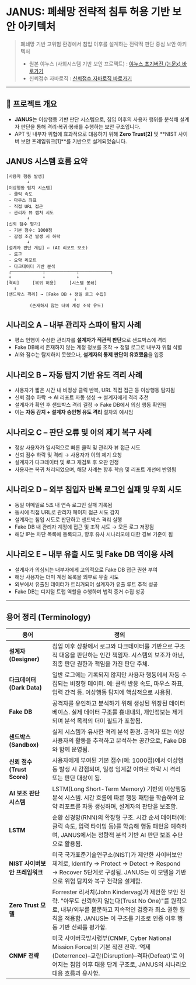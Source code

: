 # JANUS: 폐쇄망 전략적 침투 허용 기반 보안 아키텍처
> 폐쇄망 기반 고위험 환경에서 침입 이후를 설계하는 전략적 판단 중심 보안 아키텍처
> - 원본 야누스 (사회시스템 기반 보안 프로젝트) : [야누스 초기버전 (논문x) 바로가기](https://github.com/yoon0416/Security/blob/main/%EC%95%BC%EB%88%84%EC%8A%A4Origin%20(%EB%85%BC%EB%AC%B8%20%EB%B2%84%EC%A0%84x)%20.md)
> - 신뢰점수 자바로직 : [신뢰점수 자바로직 바로가기](https://github.com/yoon0416/Security/blob/main/%EC%8B%A0%EB%A2%B0%EC%A0%90%EC%88%98%20%EB%A1%9C%EC%A7%81.java)

---

## 📌 프로젝트 개요
- **JANUS**는 이상행동 기반 판단 시스템으로, 침입 이후의 사용자 행위를 분석해 설계자 판단을 통해 격리·복귀·봉쇄를 수행하는 보안 구조입니다.
- APT 및 내부자 위협에 효과적으로 대응하기 위해 **Zero Trust[2]** 및 **NIST 사이버 보안 프레임워크[1]**를 기반으로 설계되었습니다.

## JANUS 시스템 흐름 요약
```
[사용자 행동 발생]
        ↓
[이상행동 탐지 시스템]
 - 클릭 속도
 - 마우스 좌표
 - 직접 URL 접근
 - 관리자 뷰 캡처 시도
        ↓
[신뢰 점수 평가]
 - 기본 점수: 1000점
 - 감점 조건 발생 시 하락
        ↓
[설계자 판단 개입] ← (AI 리포트 보조)
 - 로그
 - 요약 리포트
 - 다크데이터 기반 분석
 ┌────────────┬────────────┬────────────┐
 ↓            ↓            ↓
[격리]     [복귀 허용]     [시스템 봉쇄]
   ↓                          ↓
[샌드박스 격리] → [Fake DB + 정밀 로그 수집]
                          ↑
         (존재하지 않는 더미 계정 조작 유도)
```

## 시나리오 A – 내부 관리자 스파이 탐지 사례
- 평소 언행이 수상한 관리자를 **설계자가 직관적 판단**으로 샌드박스에 격리
- Fake DB에서 존재하지 않는 계정 정보를 조작 → 정밀 로그로 내부자 위협 식별
- AI와 점수는 탐지하지 못했으나, **설계자의 통제 판단이 유효했음**을 입증

## 시나리오 B – 자동 탐지 기반 유도 격리 사례
- 사용자가 짧은 시간 내 비정상 클릭 반복, URL 직접 접근 등 이상행동 탐지됨
- 신뢰 점수 하락 → AI 리포트 자동 생성 → 설계자에게 격리 추천
- 설계자가 확인 후 샌드박스 격리 결정 → Fake DB에서 의심 행동 확인됨
- 이는 **자동 감지 + 설계자 승인형 유도 격리** 절차의 예시임

## 시나리오 C – 판단 오류 및 이의 제기 복구 사례
- 정상 사용자가 일시적으로 빠른 클릭 및 관리자 뷰 접근 시도
- 신뢰 점수 하락 및 격리 → 사용자가 이의 제기 요청
- 설계자가 다크데이터 및 로그 재검토 후 오판 인정
- 사용자는 복귀 처리되었으며, 해당 사례는 향후 학습 및 리포트 개선에 반영됨

## 시나리오 D – 외부 침입자 반복 로그인 실패 및 우회 시도

- 동일 이메일로 5초 내 연속 로그인 실패 기록됨
- 동시에 직접 URL로 관리자 페이지 접근 시도 감지
- 설계자는 침입 시도로 판단하고 샌드박스 격리 실행
- Fake DB 내 관리자 계정에 접근 및 조작 시도 → 모든 로그 저장됨
- 해당 IP는 차단 목록에 등록되고, 향후 유사 시나리오에 대한 경보 기준이 됨

## 시나리오 E – 내부 유출 시도 및 Fake DB 역이용 사례
- 설계자가 의심되는 내부자에게 고의적으로 Fake DB 접근 권한 부여
- 해당 사용자는 더미 계정 목록을 외부로 유출 시도
- 외부에서 유출된 데이터가 트리거되어 설계자가 유출 루트 추적 성공
- Fake DB는 디지털 트랩 역할을 수행하며 법적 증거 수집 성공

---

## 용어 정리 (Terminology)

| 용어 | 정의 |
|------|------|
| **설계자 (Designer)** | 침입 이후 상황에서 로그와 다크데이터를 기반으로 구조적 대응을 판단하는 인간 책임자. 시스템의 보조가 아닌, 최종 판단 권한과 책임을 가진 판단 주체. |
| **다크데이터 (Dark Data)** | 일반 로그에는 기록되지 않지만 사용자 행동에서 자동 수집되는 비정형 데이터. 예: 클릭 반응 속도, 마우스 좌표, 입력 간격 등. 이상행동 탐지에 핵심적으로 사용됨. |
| **Fake DB** | 공격자를 유인하고 분석하기 위해 생성된 위장된 데이터베이스. 실제 데이터 구조를 흉내내되, 개인정보는 제거되며 분석 목적의 더미 필드가 포함됨. |
| **샌드박스 (Sandbox)** | 실제 시스템과 유사한 격리 분석 환경. 공격자 또는 이상 사용자의 활동을 추적하고 분석하는 공간으로, Fake DB와 함께 운영됨. |
| **신뢰 점수 (Trust Score)** | 사용자에게 부여된 기본 점수(예: 1000점)에서 이상행동 발생 시 감점되며, 일정 임계값 이하로 하락 시 격리 또는 판단 대상이 됨. |
| **AI 보조 판단 시스템** | LSTM(Long Short-Term Memory) 기반의 이상행동 분석 시스템. 시간 흐름에 따른 행동 패턴을 학습하여 요약 리포트를 자동 생성하며, 설계자의 판단을 보조함. |
| **LSTM** | 순환 신경망(RNN)의 확장형 구조. 시간 순서 데이터(예: 클릭 속도, 입력 타이밍 등)를 학습해 행동 패턴을 예측하며, JANUS에서는 정량적 분석 기반 AI 판단 보조 수단으로 활용됨. |
| **NIST 사이버보안 프레임워크** | 미국 국가표준기술연구소(NIST)가 제안한 사이버보안 체계로, Identify → Protect → Detect → Respond → Recover 5단계로 구성됨. JANUS는 이 모델을 기반으로 위협 탐지와 복구 전략을 설계함. |
| **Zero Trust 모델** | Forrester 리서치(John Kindervag)가 제안한 보안 전략. "아무도 신뢰하지 않는다(Trust No One)"를 원칙으로, 내부/외부를 불문하고 지속적인 검증과 최소 권한 원칙을 적용함. JANUS는 이 구조를 기초로 인증 이후 행동 기반 신뢰를 평가함. |
| **CNMF 전략** | 미국 사이버국방사령부(CNMF, Cyber National Mission Force)의 기본 작전 전략. ‘억제(Deterrence)–교란(Disruption)–격파(Defeat)’로 이어지는 침입 이후 대응 단계 구조로, JANUS의 시나리오 대응 흐름과 유사함. |

